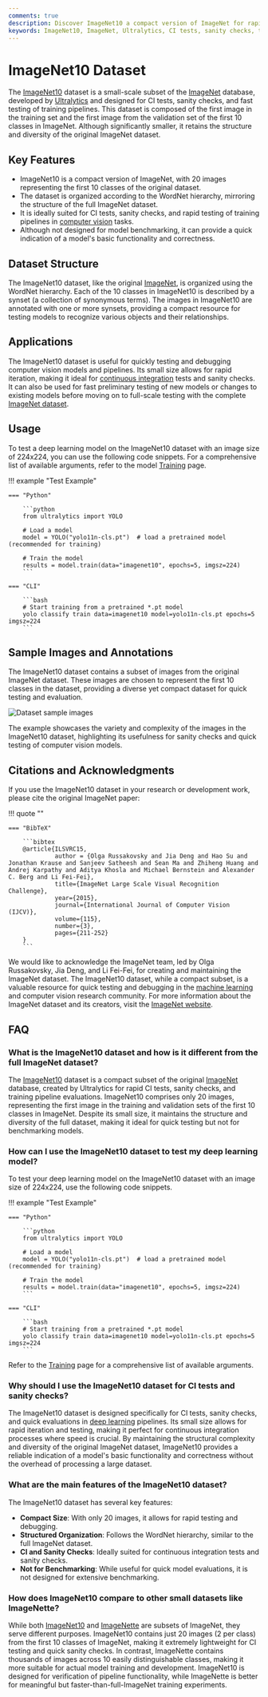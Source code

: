 ```yaml
---
comments: true
description: Discover ImageNet10 a compact version of ImageNet for rapid model testing and CI checks. Perfect for quick evaluations in computer vision tasks.
keywords: ImageNet10, ImageNet, Ultralytics, CI tests, sanity checks, training pipelines, computer vision, deep learning, yolo_formatted_dataset
---
```


# ImageNet10 Dataset

The [ImageNet10](https://github.com/ultralytics/assets/releases/download/v0.0.0/imagenet10.zip) dataset is a small-scale subset of the [ImageNet](https://www.image-net.org/) database, developed by [Ultralytics](https://www.ultralytics.com/) and designed for CI tests, sanity checks, and fast testing of training pipelines. This dataset is composed of the first image in the training set and the first image from the validation set of the first 10 classes in ImageNet. Although significantly smaller, it retains the structure and diversity of the original ImageNet dataset.

## Key Features

- ImageNet10 is a compact version of ImageNet, with 20 images representing the first 10 classes of the original dataset.
- The dataset is organized according to the WordNet hierarchy, mirroring the structure of the full ImageNet dataset.
- It is ideally suited for CI tests, sanity checks, and rapid testing of training pipelines in [computer vision](https://www.ultralytics.com/glossary/computer-vision-cv) tasks.
- Although not designed for model benchmarking, it can provide a quick indication of a model's basic functionality and correctness.

## Dataset Structure

The ImageNet10 dataset, like the original [ImageNet](../classify/imagenet.md), is organized using the WordNet hierarchy. Each of the 10 classes in ImageNet10 is described by a synset (a collection of synonymous terms). The images in ImageNet10 are annotated with one or more synsets, providing a compact resource for testing models to recognize various objects and their relationships.

## Applications

The ImageNet10 dataset is useful for quickly testing and debugging computer vision models and pipelines. Its small size allows for rapid iteration, making it ideal for [continuous integration](../../help/CI.md) tests and sanity checks. It can also be used for fast preliminary testing of new models or changes to existing models before moving on to full-scale testing with the complete [ImageNet dataset](../classify/imagenet.md).

## Usage

To test a deep learning model on the ImageNet10 dataset with an image size of 224x224, you can use the following code snippets. For a comprehensive list of available arguments, refer to the model [Training](../../modes/train.md) page.

!!! example "Test Example"

    === "Python"

        ```python
        from ultralytics import YOLO

        # Load a model
        model = YOLO("yolo11n-cls.pt")  # load a pretrained model (recommended for training)

        # Train the model
        results = model.train(data="imagenet10", epochs=5, imgsz=224)
        ```

    === "CLI"

        ```bash
        # Start training from a pretrained *.pt model
        yolo classify train data=imagenet10 model=yolo11n-cls.pt epochs=5 imgsz=224
        ```

## Sample Images and Annotations

The ImageNet10 dataset contains a subset of images from the original ImageNet dataset. These images are chosen to represent the first 10 classes in the dataset, providing a diverse yet compact dataset for quick testing and evaluation.

![Dataset sample images](https://github.com/ultralytics/docs/releases/download/0/imagenet10-sample-images.avif)

The example showcases the variety and complexity of the images in the ImageNet10 dataset, highlighting its usefulness for sanity checks and quick testing of computer vision models.

## Citations and Acknowledgments

If you use the ImageNet10 dataset in your research or development work, please cite the original ImageNet paper:

!!! quote ""

    === "BibTeX"

        ```bibtex
        @article{ILSVRC15,
                 author = {Olga Russakovsky and Jia Deng and Hao Su and Jonathan Krause and Sanjeev Satheesh and Sean Ma and Zhiheng Huang and Andrej Karpathy and Aditya Khosla and Michael Bernstein and Alexander C. Berg and Li Fei-Fei},
                 title={ImageNet Large Scale Visual Recognition Challenge},
                 year={2015},
                 journal={International Journal of Computer Vision (IJCV)},
                 volume={115},
                 number={3},
                 pages={211-252}
        }
        ```

We would like to acknowledge the ImageNet team, led by Olga Russakovsky, Jia Deng, and Li Fei-Fei, for creating and maintaining the ImageNet dataset. The ImageNet10 dataset, while a compact subset, is a valuable resource for quick testing and debugging in the [machine learning](https://www.ultralytics.com/glossary/machine-learning-ml) and computer vision research community. For more information about the ImageNet dataset and its creators, visit the [ImageNet website](https://www.image-net.org/).

## FAQ

### What is the ImageNet10 dataset and how is it different from the full ImageNet dataset?

The [ImageNet10](https://github.com/ultralytics/assets/releases/download/v0.0.0/imagenet10.zip) dataset is a compact subset of the original [ImageNet](https://www.image-net.org/) database, created by Ultralytics for rapid CI tests, sanity checks, and training pipeline evaluations. ImageNet10 comprises only 20 images, representing the first image in the training and validation sets of the first 10 classes in ImageNet. Despite its small size, it maintains the structure and diversity of the full dataset, making it ideal for quick testing but not for benchmarking models.

### How can I use the ImageNet10 dataset to test my deep learning model?

To test your deep learning model on the ImageNet10 dataset with an image size of 224x224, use the following code snippets.

!!! example "Test Example"

    === "Python"

        ```python
        from ultralytics import YOLO

        # Load a model
        model = YOLO("yolo11n-cls.pt")  # load a pretrained model (recommended for training)

        # Train the model
        results = model.train(data="imagenet10", epochs=5, imgsz=224)
        ```

    === "CLI"

        ```bash
        # Start training from a pretrained *.pt model
        yolo classify train data=imagenet10 model=yolo11n-cls.pt epochs=5 imgsz=224
        ```

Refer to the [Training](../../modes/train.md) page for a comprehensive list of available arguments.

### Why should I use the ImageNet10 dataset for CI tests and sanity checks?

The ImageNet10 dataset is designed specifically for CI tests, sanity checks, and quick evaluations in [deep learning](https://www.ultralytics.com/glossary/deep-learning-dl) pipelines. Its small size allows for rapid iteration and testing, making it perfect for continuous integration processes where speed is crucial. By maintaining the structural complexity and diversity of the original ImageNet dataset, ImageNet10 provides a reliable indication of a model's basic functionality and correctness without the overhead of processing a large dataset.

### What are the main features of the ImageNet10 dataset?

The ImageNet10 dataset has several key features:

- **Compact Size**: With only 20 images, it allows for rapid testing and debugging.
- **Structured Organization**: Follows the WordNet hierarchy, similar to the full ImageNet dataset.
- **CI and Sanity Checks**: Ideally suited for continuous integration tests and sanity checks.
- **Not for Benchmarking**: While useful for quick model evaluations, it is not designed for extensive benchmarking.

### How does ImageNet10 compare to other small datasets like ImageNette?

While both [ImageNet10](imagenet10.md) and [ImageNette](imagenette.md) are subsets of ImageNet, they serve different purposes. ImageNet10 contains just 20 images (2 per class) from the first 10 classes of ImageNet, making it extremely lightweight for CI testing and quick sanity checks. In contrast, ImageNette contains thousands of images across 10 easily distinguishable classes, making it more suitable for actual model training and development. ImageNet10 is designed for verification of pipeline functionality, while ImageNette is better for meaningful but faster-than-full-ImageNet training experiments.
